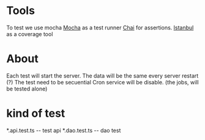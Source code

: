 # Tools
To test we use mocha [Mocha](https://mochajs.org/) as a test runner
[Chai](https://www.chaijs.com/) for assertions.
[Istanbul](https://istanbul.js.org/) as a coverage tool


# About
Each test will start the server.
The data will be the same every server restart (?)
The test need to be secuential
Cron service will be disable. (the jobs, will be tested alone)

# kind of test
*.api.test.ts -- test api
*.dao.test.ts -- dao test


